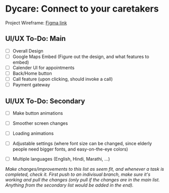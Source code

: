 # Dycare: Connect to your caretakers 

Project Wireframe: [Figma link](https://www.figma.com/design/TSFIzrygyKv70w03ldI4vg/Wire-frame-for-appointment-booking-app-(Community)-(Copy)?node-id=0-1&t=0AEdnBjAVzdbQkqM-1)

## UI/UX To-Do: Main

- [ ] Overall Design
- [ ] Google Maps Embed (Figure out the design, and what features to embed)
- [ ] Calender UI for appointments
- [ ] Back/Home button
- [ ] Call feature (upon clicking, should invoke a call)
- [ ] Payment gateway

## UI/UX To-Do: Secondary

- [ ] Make button animations
- [ ] Smoother screen changes
- [ ] Loading animations
- [ ] Adjustable settings (where font size can be changed, since elderly people need bigger fonts, and easy-on-the-eye colors)
- [ ] Multiple languages (English, Hindi, Marathi, ...) 


*Make changes/improvements to this list as seem fit, and whenever a task is completed, check it. First push to an indivisual branch, make sure it's working and pull the changes (only pull if the changes are in the main list. Anything from the secondary list would be added in the end).*
